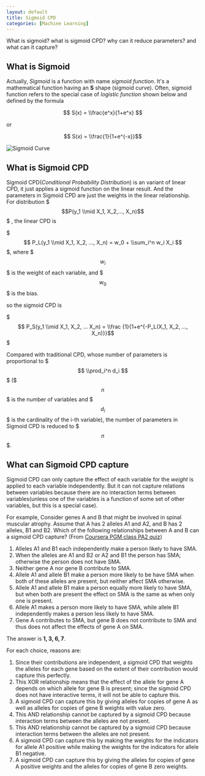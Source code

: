 ```yaml
---
layout: default
title: Sigmoid CPD
categories: [Machine Learning]
---
```


What is sigmoid? what is sigmoid CPD? why can it reduce parameters? and what can it capture?

## What is Sigmoid

Actually, *Sigmoid* is a function with name *sigmoid function*. It's a mathematical function having an **S** shape (sigmoid curve). Often, sigmoid function refers to the special case of *logistic function* shown below and defined by the formula

$$ S(x) = \\frac{e^x}{1+e^x} $$

or

$$ S(x) = \\frac{1}{1+e^{-x}}$$

![Sigmoid Curve](http://i43.tinypic.com/27zg0ls.png)

## What is Sigmoid CPD

Sigmoid CPD(*Conditional Probability Distribution*) is an variant of linear CPD, it just applies a sigmoid function on the linear result. And the parameters in Sigmoid CPD are just the weights in the linear relationship. For distribution $$$P(y_1 \\mid X_1, X_2,…, X_n)$$$ , the linear CPD is

$$$ P_L(y_1 \\mid X_1, X_2, …, X_n) = w_0 + \\sum_i^n w_i X_i $$$, where $$$w_i$$$ is the weight of each variable, and $$$w_0$$$ is the bias.

so the sigmoid CPD is

$$$ P_S(y_1 \\mid X_1, X_2, … X_n) = \\frac {1}{1+e^{-P_L(X_1, X_2, …, X_n)}}$$$

Compared with traditional CPD, whose number of parameters is proportional to $$$ \\prod_i^n d_i $$$ ($$$n$$$ is the number of variables and $$$d_i$$$ is the cardinality of the i-th variable), the number of parameters in Sigmoid CPD is reduced to $$$n$$$.



## What can Sigmoid CPD capture
Sigmoid CPD can only capture the effect of each variable for the *weight* is applied to each variable independently. But it can not capture relations between variables because there are no interaction terms between variables(unless one of the variables is a function of some set of other variables, but this is a special case).

For example, Consider genes A and B that might be involved in spinal muscular atrophy. Assume that A has 2 alleles A1 and A2, and B has 2 alleles, B1 and B2. Which of the following relationships between A and B can a sigmoid CPD capture? (From [Coursera PGM class PA2 quiz](https://class.coursera.org/pgm-003/class/index))

1. Alleles A1 and B1 each independently make a person likely to have SMA.
2. When the alleles are A1 and B2 or A2 and B1 the person has SMA; otherwise the person does not have SMA.
3. Neither gene A nor gene B contribute to SMA.
4. Allele A1 and allele B1 make a person more likely to be have SMA when both of these alleles are present, but neither affect SMA otherwise.
5. Allele A1 and allele B1 make a person equally more likely to have SMA, but when both are present the effect on SMA is the same as when only one is present.
6. Allele A1 makes a person more likely to have SMA, while allele B1 independently makes a person less likely to have SMA.
7. Gene A contributes to SMA, but gene B does not contribute to SMA and thus does not affect the effects of gene A on SMA.

The answer is **1, 3, 6, 7**.

For each choice, reasons are:

1. Since their contributions are independent, a sigmoid CPD that weights the alleles for each gene based on the extent of their contribution would capture this perfectly.
2. This XOR relationship means that the effect of the allele for gene A depends on which allele for gene B is present; since the sigmoid CPD does not have interactive terms, it will not be able to capture this.
3. A sigmoid CPD can capture this by giving alleles for copies of gene A as well as alleles for copies of gene B weights with value zero.
4. This AND relationship cannot be captured by a sigmoid CPD because interaction terms between the alleles are not present.
5. This AND relationship cannot be captured by a sigmoid CPD because interaction terms between the alleles are not present.
6. A sigmoid CPD can capture this by making the weights for the indicators for allele A1 positive while making the weights for the indicators for allele B1 negative.
7. A sigmoid CPD can capture this by giving the alleles for copies of gene A positive weights and the alleles for copies of gene B zero weights.